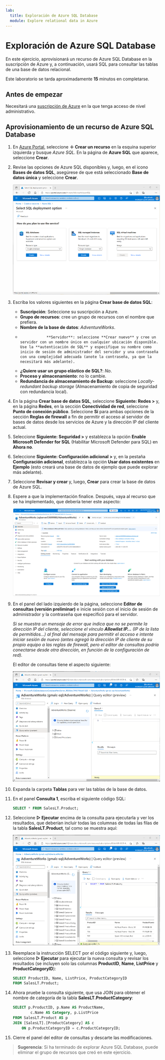 ```yaml
---
lab:
  title: Exploración de Azure SQL Database
  module: Explore relational data in Azure
---
```


# <a name="explore-azure-sql-database"></a>Exploración de Azure SQL Database

En este ejercicio, aprovisionará un recurso de Azure SQL Database en la suscripción de Azure y, a continuación, usará SQL para consultar las tablas de una base de datos relacional.

Este laboratorio se tarda aproximadamente **15** minutos en completarse.

## <a name="before-you-start"></a>Antes de empezar

Necesitará una [suscripción de Azure](https://azure.microsoft.com/free) en la que tenga acceso de nivel administrativo.

## <a name="provision-an-azure-sql-database-resource"></a>Aprovisionamiento de un recurso de Azure SQL Database

1. En [Azure Portal](https://portal.azure.com?azure-portal=true), seleccione **&#65291; Crear un recurso** en la esquina superior izquierda y busque *Azure SQL*. En la página de **Azure SQL** que aparece, seleccione **Crear**.

1. Revise las opciones de Azure SQL disponibles y, luego, en el icono **Bases de datos SQL**, asegúrese de que está seleccionado **Base de datos única** y seleccione **Crear**.

    ![Captura de pantalla de Azure Portal en la que se muestra la página Azure SQL.](images//azure-sql-portal.png)

1. Escriba los valores siguientes en la página **Crear base de datos SQL**:
    - **Suscripción**: Seleccione su suscripción a Azure.
    - **Grupo de recursos**: cree un grupo de recursos con el nombre que prefiera.
    - **Nombre de la base de datos**: *AdventureWorks*.
    -                 **Servidor**: seleccione **Crear nuevo** y cree un servidor con un nombre único en cualquier ubicación disponible. Use la **autenticación de SQL** y especifique su nombre como inicio de sesión de administrador del servidor y una contraseña con una complejidad adecuada (anote la contraseña, ya que la necesitará más adelante).
    - **¿Quiere usar un grupo elástico de SQL?**: *No*.
    - **Proceso y almacenamiento**: no lo cambie.
    - **Redundancia de almacenamiento de Backup**: seleccione *Locally-redundant backup storage* (Almacenamiento de copia de seguridad con redundancia local).

1. En la página **Crear base de datos SQL**, seleccione **Siguiente: Redes >** y, en la página **Redes**, en la sección **Conectividad de red**, seleccione **Punto de conexión público**. Seleccione **Sí** para ambas opciones de la sección **Reglas de firewall** a fin de permitir el acceso al servidor de bases de datos desde los servicios de Azure y la dirección IP del cliente actual.

1. Seleccione **Siguiente: Seguridad >** y establezca la opción **Enable Microsoft Defender for SQL** (Habilitar Microsoft Defender para SQL) en **Ahora no**.

1. Seleccione **Siguiente: Configuración adicional >** y, en la pestaña **Configuración adicional**, establezca la opción **Usar datos existentes** en **Ejemplo** (esto creará una base de datos de ejemplo que puede explorar más adelante).

1. Seleccione **Revisar y crear** y, luego, **Crear** para crear la base de datos de Azure SQL.

1. Espere a que la implementación finalice. Después, vaya al recurso que se ha implementado, que debería tener este aspecto:

    ![Captura de pantalla de Azure Portal en la que se muestra la página SQL Database.](images//sql-database-portal.png)

1. En el panel del lado izquierdo de la página, seleccione **Editor de consultas (versión preliminar)** e inicie sesión con el inicio de sesión de administrador y la contraseña que especificó para el servidor.
    
    *Si se muestra un mensaje de error que indica que no se permite la dirección IP del cliente, seleccione el vínculo **Allowlist IP…** (IP de la lista de permitidos…) al final del mensaje para permitir el acceso e intente iniciar sesión de nuevo (antes agregó la dirección IP de cliente de su propio equipo a las reglas de firewall, pero el editor de consultas podría conectarse desde otra dirección, en función de la configuración de red).*
    
    El editor de consultas tiene el aspecto siguiente:
    
    ![Captura de pantalla de Azure Portal en la que se muestra el editor de consultas.](images//query-editor.png)

1. Expanda la carpeta **Tablas** para ver las tablas de la base de datos.

1. En el panel **Consulta 1**, escriba el siguiente código SQL:

    ```sql
    SELECT * FROM SalesLT.Product;
    ```

1. Seleccione **&#9655; Ejecutar** encima de la consulta para ejecutarla y ver los resultados, que deberían incluir todas las columnas de todas las filas de la tabla **SalesLT.Product**, tal como se muestra aquí:

    ![Captura de pantalla de Azure Portal en la que se muestra el editor de consultas con los resultados de la consulta.](images//sql-query-results.png)

1. Reemplace la instrucción SELECT por el código siguiente y, luego, seleccione **&#9655; Ejecutar** para ejecutar la nueva consulta y revisar los resultados (se incluyen solo las columnas **ProductID**, **Name**, **ListPrice** y **ProductCategoryID**):

    ```sql
    SELECT ProductID, Name, ListPrice, ProductCategoryID
    FROM SalesLT.Product;
    ```

1. Ahora pruebe la consulta siguiente, que usa JOIN para obtener el nombre de categoría de la tabla **SalesLT.ProductCategory**:

    ```sql
    SELECT p.ProductID, p.Name AS ProductName,
            c.Name AS Category, p.ListPrice
    FROM SalesLT.Product AS p
    JOIN [SalesLT].[ProductCategory] AS c
        ON p.ProductCategoryID = c.ProductCategoryID;
    ```

1. Cierre el panel del editor de consultas y descarte las modificaciones.

> **Sugerencia**: Si ha terminado de explorar Azure SQL Database, puede eliminar el grupo de recursos que creó en este ejercicio.
